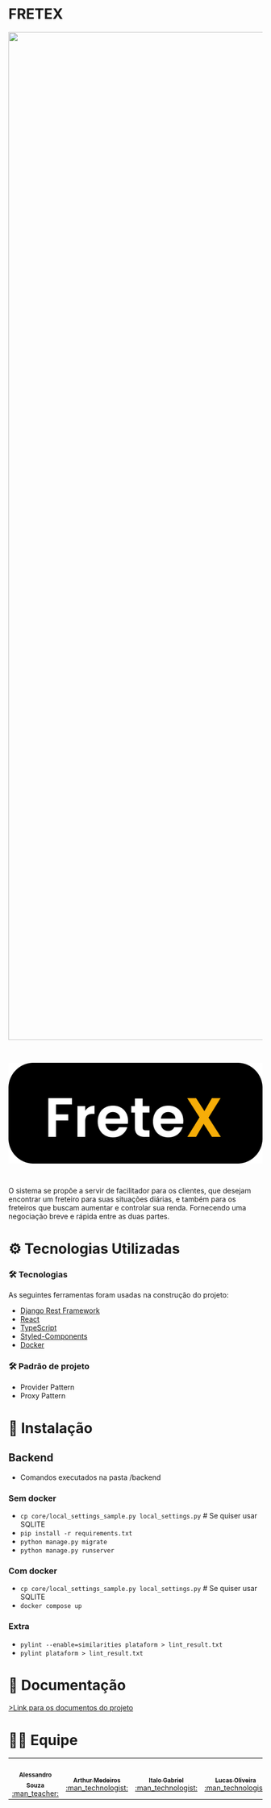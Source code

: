 # FRETEX

<p align="center">
<img src="docs/LandingPage.png" width="1882" height="2000" align="center"/>





&nbsp;
</p>
<p align="center">
<img src="docs/FreteX.png" width="508" height="200" align="center"/>



&nbsp;
</p>
<p>
O sistema se propõe a servir de facilitador para os clientes, que desejam encontrar um freteiro para suas situações diárias, e também para os freteiros que buscam aumentar e controlar sua renda. Fornecendo uma negociação breve e rápida entre as duas partes.
</p>

# ⚙️ Tecnologias Utilizadas

### 🛠 Tecnologias

As seguintes ferramentas foram usadas na construção do projeto:

- [Django Rest Framework](https://www.django-rest-framework.org/)
- [React](https://pt-br.reactjs.org/)
- [TypeScript](https://www.typescriptlang.org/)
- [Styled-Components](https://styled-components.com/)
- [Docker](https://www.docker.com/)

### 🛠 Padrão de projeto

- Provider Pattern
- Proxy Pattern

# 🔧 Instalação

## Backend
* Comandos executados na pasta /backend

### Sem docker
* `cp core/local_settings_sample.py local_settings.py` # Se quiser usar SQLITE
* `pip install -r requirements.txt`
* `python manage.py migrate`
* `python manage.py runserver`

### Com docker
* `cp core/local_settings_sample.py local_settings.py` # Se quiser usar SQLITE
* `docker compose up`

### Extra
* `pylint --enable=similarities plataform > lint_result.txt`
* `pylint plataform > lint_result.txt`


# 📄 Documentação

[>Link para os documentos do projeto](https://github.com/tads-cnat/fretex/tree/main/docs)



# ✍🏼 Equipe

<table>
  <tr>
    <td align="center"><a href="https://github.com/alessandrojsouza"><img style="border-radius: 50%;" src="https://avatars.githubusercontent.com/u/24280654?v=4" width="100px;" alt=""/><br /><sub><b>Alessandro Souza</b></sub></a><br /><a href="https://github.com/alessandrojsouza" title="Orientador">:man_teacher:</a></td>
    <td align="center"><a href="https://github.com/ArthurOnly"><img style="border-radius: 50%;" src="https://avatars.githubusercontent.com/u/56327949?v=4" width="100px;" alt=""/><br /><sub><b>Arthur Medeiros</b></sub></a><br /><a href="https://github.com/ArthurOnly" title="Dev">:man_technologist:</a></td>
    <td align="center"><a href="https://github.com/ItaloGSM"><img style="border-radius: 50%;" src="https://avatars.githubusercontent.com/u/94062715?v=4" width="100px;" alt=""/><br /><sub><b>Italo Gabriel</b></sub></a><br /><a href="https://github.com/ItaloGSM" title="Dev">:man_technologist:</a></td>
    <td align="center"><a href="https://github.com/Lucas-Veras"><img style="border-radius: 50%;" src="https://avatars.githubusercontent.com/u/83588582?v=4" width="100px;" alt=""/><br /><sub><b>Lucas Oliveira</b></sub></a><br /><a href="https://github.com/Lucas-Veras" title="Dev">:man_technologist:</a></td>
    <td align="center"><a href="https://github.com/c4nt"><img style="border-radius: 50%;" src="https://avatars.githubusercontent.com/u/78828376?v=4" width="100px;" alt=""/><br /><sub><b>Marcos (inativo)</b></sub></a><br /><a href="https://github.com/c4nt" title="Dev">:x:</a></td>
    <td align="center"><a href="https://github.com/MathewsDantas"><img style="border-radius: 50%;" src="https://avatars.githubusercontent.com/u/94187504?v=4" width="100px;" alt=""/><br /><sub><b>Mathews Dantas</b></sub></a><br /><a href="https://github.com/MathewsDantas" title="Dev">:man_technologist:</a></td>
     <td align="center"><a href="https://github.com/savio-84"><img style="border-radius: 50%;" src="https://avatars.githubusercontent.com/u/62775935?v=4" width="100px;" alt=""/><br /><sub><b>Sávio Araújo</b></sub></a><br /><a href="https://github.com/savio-84" title="Dev">:man_technologist:</a></td>
  </tr>
</table>
